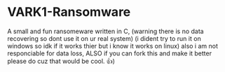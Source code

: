 # VARK1-Ransomware
A small and fun ransomeware written in C, (warning there is no data recovering so dont use it on ur real system) (i dident try to run it on windows so idk if it works thier but i know it works on linux) also i am not responciable for data loss, ALSO if you can fork this and make it better please do cuz that would be cool. :thumbsup:)
